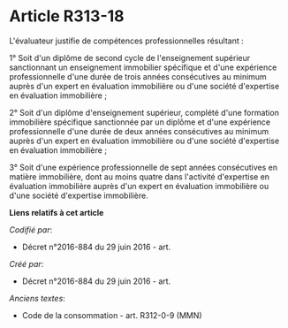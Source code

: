 # Article R313-18

L'évaluateur justifie de compétences professionnelles résultant :

1° Soit d'un diplôme de second cycle de l'enseignement supérieur sanctionnant un enseignement immobilier spécifique et d'une
expérience professionnelle d'une durée de trois années consécutives au minimum auprès d'un expert en évaluation immobilière
ou d'une société d'expertise en évaluation immobilière ;

2° Soit d'un diplôme d'enseignement supérieur, complété d'une formation immobilière spécifique sanctionnée par un diplôme et
d'une expérience professionnelle d'une durée de deux années consécutives au minimum auprès d'un expert en évaluation
immobilière ou d'une société d'expertise en évaluation immobilière ;

3° Soit d'une expérience professionnelle de sept années consécutives en matière immobilière, dont au moins quatre dans
l'activité d'expertise en évaluation immobilière auprès d'un expert en évaluation immobilière ou d'une société d'expertise
immobilière.

**Liens relatifs à cet article**

_Codifié par_:

  - Décret n°2016-884 du 29 juin 2016 - art.

_Créé par_:

  - Décret n°2016-884 du 29 juin 2016 - art.

_Anciens textes_:

  - Code de la consommation - art. R312-0-9 (MMN)
